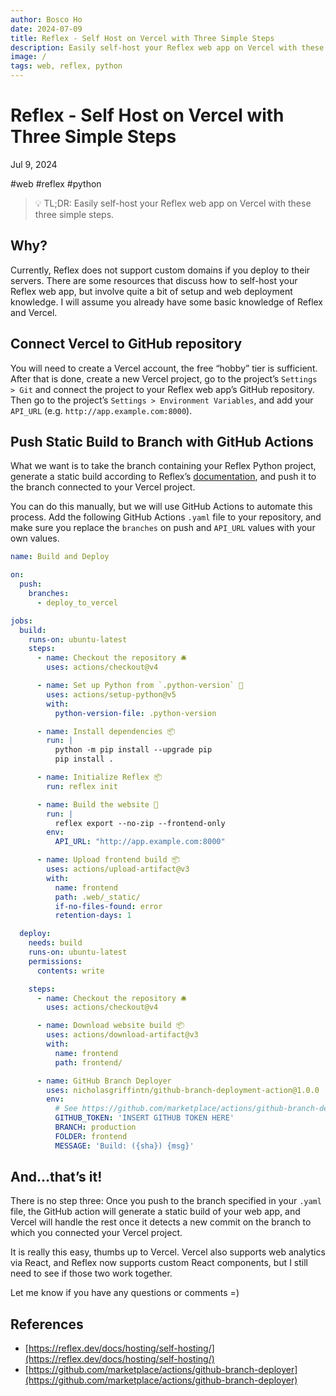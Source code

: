 ```yaml
---
author: Bosco Ho
date: 2024-07-09
title: Reflex - Self Host on Vercel with Three Simple Steps
description: Easily self-host your Reflex web app on Vercel with these three simple steps.
image: /
tags: web, reflex, python
---
```


# Reflex - Self Host on Vercel with Three Simple Steps

Jul 9, 2024

#web #reflex #python

> 💡 TL;DR: Easily self-host your Reflex web app on Vercel with these three simple steps.

## Why?

Currently, Reflex does not support custom domains if you deploy to their servers.  There are some resources that discuss how to self-host your Reflex web app, but involve quite a bit of setup and web deployment knowledge. I will assume you already have some basic knowledge of Reflex and Vercel.

## Connect Vercel to GitHub repository

You will need to create a Vercel account, the free “hobby” tier is sufficient. After that is done, create a new Vercel project, go to the project’s `Settings > Git` and connect the project to your Reflex web app’s GitHub repository. Then go to the project’s `Settings > Environment Variables`, and add your `API_URL` (e.g. `http://app.example.com:8000`).

## Push Static Build to Branch with GitHub Actions

What we want is to take the branch containing your Reflex Python project, generate a static build according to Reflex’s [documentation](https://reflex.dev/docs/hosting/self-hosting/), and push it to the branch connected to your Vercel project.

You can do this manually, but we will use GitHub Actions to automate this process.  Add the following GitHub Actions `.yaml` file to your repository, and make sure you replace the `branches` on push and `API_URL` values with your own values.

```yaml
name: Build and Deploy

on:
  push:
    branches:
      - deploy_to_vercel

jobs:
  build:
    runs-on: ubuntu-latest
    steps:
      - name: Checkout the repository 🛎️
        uses: actions/checkout@v4

      - name: Set up Python from `.python-version` 🐍
        uses: actions/setup-python@v5
        with:
          python-version-file: .python-version

      - name: Install dependencies 📦
        run: |
          python -m pip install --upgrade pip
          pip install .

      - name: Initialize Reflex 📦
        run: reflex init

      - name: Build the website 🚧
        run: |
          reflex export --no-zip --frontend-only
        env:
          API_URL: "http://app.example.com:8000"

      - name: Upload frontend build 📦
        uses: actions/upload-artifact@v3
        with:
          name: frontend
          path: .web/_static/
          if-no-files-found: error
          retention-days: 1

  deploy:
    needs: build
    runs-on: ubuntu-latest
    permissions:
      contents: write

    steps:
      - name: Checkout the repository 🛎️
        uses: actions/checkout@v4

      - name: Download website build 📦
        uses: actions/download-artifact@v3
        with:
          name: frontend
          path: frontend/

      - name: GitHub Branch Deployer
        uses: nicholasgriffintn/github-branch-deployment-action@1.0.0
        env:
          # See https://github.com/marketplace/actions/github-branch-deployer for GitHub token format.
          GITHUB_TOKEN: 'INSERT GITHUB TOKEN HERE'
          BRANCH: production
          FOLDER: frontend
          MESSAGE: 'Build: ({sha}) {msg}'
```

## And…that’s it!

There is no step three: Once you push to the branch specified in your `.yaml` file, the GitHub action will generate a static build of your web app, and Vercel will handle the rest once it detects a new commit on the branch to which you connected your Vercel project.

It is really this easy, thumbs up to Vercel.  Vercel also supports web analytics via React, and Reflex now supports custom React components, but I still need to see if those two work together.

Let me know if you have any questions or comments =)

## References

- [https://reflex.dev/docs/hosting/self-hosting/](https://reflex.dev/docs/hosting/self-hosting/)
- [https://github.com/marketplace/actions/github-branch-deployer](https://github.com/marketplace/actions/github-branch-deployer)